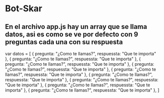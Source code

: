 # Bot-Skar

## En el archivo app.js hay un array que se llama datos, asi es como se ve por defecto con 9 preguntas cada una con su respuesta
var datos = [
  {
    pregunta: "¿Como te llamas?",
    respuessta: "Que te importa"
  },
  {
    pregunta: "¿Como te llamas?",
    respuessta: "Que te importa"
  },
  {
    pregunta: "¿Como te llamas?",
    respuessta: "Que te importa"
  },
  {
    pregunta: "¿Como te llamas?",
    respuessta: "Que te importa"
  },
  {
    pregunta: "¿Como te llamas?",
    respuessta: "Que te importa"
  },
  {
    pregunta: "¿Como te llamas?",
    respuessta: "Que te importa"
  },
  {
    pregunta: "¿Como te llamas?",
    respuessta: "Que te importa"
  },
  {
    pregunta: "¿Como te llamas?",
    respuessta: "Que te importa"
  },
  {
    pregunta: "¿Como te llamas?",
    respuessta: "Que te importa"
  },
]

